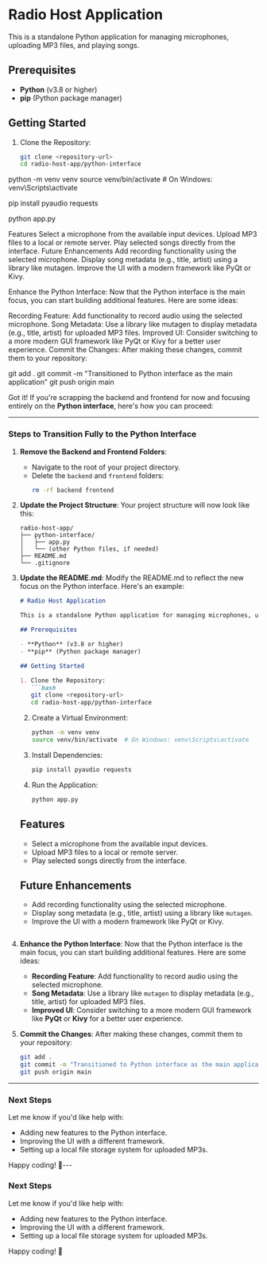 # Radio Host Application

This is a standalone Python application for managing microphones, uploading MP3 files, and playing songs.

## Prerequisites

- **Python** (v3.8 or higher)
- **pip** (Python package manager)

## Getting Started

1. Clone the Repository:
   ```bash
   git clone <repository-url>
   cd radio-host-app/python-interface

python -m venv venv
source venv/bin/activate  # On Windows: venv\Scripts\activate

pip install pyaudio requests

python app.py

Features
Select a microphone from the available input devices.
Upload MP3 files to a local or remote server.
Play selected songs directly from the interface.
Future Enhancements
Add recording functionality using the selected microphone.
Display song metadata (e.g., title, artist) using a library like mutagen.
Improve the UI with a modern framework like PyQt or Kivy.

Enhance the Python Interface: Now that the Python interface is the main focus, you can start building additional features. Here are some ideas:

Recording Feature: Add functionality to record audio using the selected microphone.
Song Metadata: Use a library like mutagen to display metadata (e.g., title, artist) for uploaded MP3 files.
Improved UI: Consider switching to a more modern GUI framework like PyQt or Kivy for a better user experience.
Commit the Changes: After making these changes, commit them to your repository:

git add .
git commit -m "Transitioned to Python interface as the main application"
git push origin main

Got it! If you're scrapping the backend and frontend for now and focusing entirely on the **Python interface**, here's how you can proceed:

---

### Steps to Transition Fully to the Python Interface

1. **Remove the Backend and Frontend Folders**:
   - Navigate to the root of your project directory.
   - Delete the `backend` and `frontend` folders:
     ```bash
     rm -rf backend frontend
     ```

2. **Update the Project Structure**:
   Your project structure will now look like this:
   ```
   radio-host-app/
   ├── python-interface/
   │   ├── app.py
   │   └── (other Python files, if needed)
   ├── README.md
   └── .gitignore
   ```

3. **Update the README.md**:
   Modify the README.md to reflect the new focus on the Python interface. Here's an example:

   ```markdown
   # Radio Host Application

   This is a standalone Python application for managing microphones, uploading MP3 files, and playing songs.

   ## Prerequisites

   - **Python** (v3.8 or higher)
   - **pip** (Python package manager)

   ## Getting Started

   1. Clone the Repository:
      ```bash
      git clone <repository-url>
      cd radio-host-app/python-interface
      ```

   2. Create a Virtual Environment:
      ```bash
      python -m venv venv
      source venv/bin/activate  # On Windows: venv\Scripts\activate
      ```

   3. Install Dependencies:
      ```bash
      pip install pyaudio requests
      ```

   4. Run the Application:
      ```bash
      python app.py
      ```

   ## Features

   - Select a microphone from the available input devices.
   - Upload MP3 files to a local or remote server.
   - Play selected songs directly from the interface.

   ## Future Enhancements

   - Add recording functionality using the selected microphone.
   - Display song metadata (e.g., title, artist) using a library like `mutagen`.
   - Improve the UI with a modern framework like PyQt or Kivy.
   ```

4. **Enhance the Python Interface**:
   Now that the Python interface is the main focus, you can start building additional features. Here are some ideas:
   - **Recording Feature**: Add functionality to record audio using the selected microphone.
   - **Song Metadata**: Use a library like `mutagen` to display metadata (e.g., title, artist) for uploaded MP3 files.
   - **Improved UI**: Consider switching to a more modern GUI framework like **PyQt** or **Kivy** for a better user experience.

5. **Commit the Changes**:
   After making these changes, commit them to your repository:
   ```bash
   git add .
   git commit -m "Transitioned to Python interface as the main application"
   git push origin main
   ```

---

### Next Steps
Let me know if you'd like help with:
- Adding new features to the Python interface.
- Improving the UI with a different framework.
- Setting up a local file storage system for uploaded MP3s.

Happy coding! 🚀---

### Next Steps
Let me know if you'd like help with:
- Adding new features to the Python interface.
- Improving the UI with a different framework.
- Setting up a local file storage system for uploaded MP3s.

Happy coding! 🚀